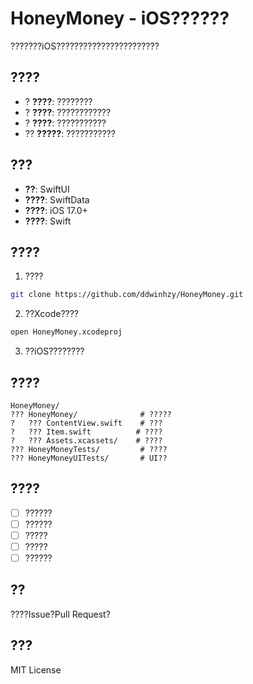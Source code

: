# HoneyMoney - iOS??????

???????iOS???????????????????????

## ????

- ? **????**: ????????
- ? **????**: ????????????
- ? **????**: ???????????
- ?? **?????**: ???????????

## ???

- **??**: SwiftUI
- **????**: SwiftData
- **????**: iOS 17.0+
- **????**: Swift

## ????

1. ????
```bash
git clone https://github.com/ddwinhzy/HoneyMoney.git
```

2. ??Xcode????
```bash
open HoneyMoney.xcodeproj
```

3. ??iOS????????

## ????

```
HoneyMoney/
??? HoneyMoney/              # ?????
?   ??? ContentView.swift    # ???
?   ??? Item.swift          # ????
?   ??? Assets.xcassets/    # ????
??? HoneyMoneyTests/         # ????
??? HoneyMoneyUITests/       # UI??
```

## ????

- [ ] ??????
- [ ] ??????
- [ ] ?????
- [ ] ?????
- [ ] ??????

## ??

????Issue?Pull Request?

## ???

MIT License